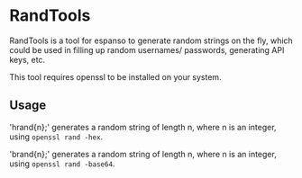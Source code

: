 # RandTools

RandTools is a tool for espanso to generate random strings on the fly, which could be used in 
filling up random usernames/ passwords, generating API keys, etc.

This tool requires openssl to be installed on your system.

## Usage

'hrand{n};' generates a random string of length n, where n is an integer, using `openssl rand -hex`.

'brand{n};' generates a random string of length n, where n is an integer, using `openssl rand -base64`.